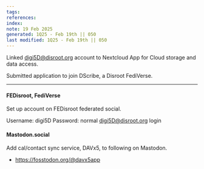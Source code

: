 ```yaml
---
tags: 
references:
index:
note: 19 Feb 2025
generated: 1Q25 - Feb 19th || 050
last modified: 1Q25 - Feb 19th || 050
---
```


Linked digi5D@disroot.org account to Nextcloud App for Cloud storage and data access.

Submitted application to join DScribe, a Disroot FediVerse.

---

#### FEDisroot, FediVerse

Set up account on FEDisroot federated social.

Username: digi5D
Password: normal digi5D@disroot.org login

#### Mastodon.social

Add cal/contact sync service, DAVx5, to following on Mastodon.
- https://fosstodon.org/@davx5app

